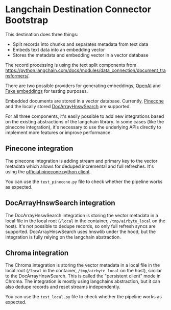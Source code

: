 # Langchain Destination Connector Bootstrap

This destination does three things:

- Split records into chunks and separates metadata from text data
- Embeds text data into an embedding vector
- Stores the metadata and embedding vector in a vector database

The record processing is using the text split components from https://python.langchain.com/docs/modules/data_connection/document_transformers/.

There are two possible providers for generating embeddings, [OpenAI](https://python.langchain.com/docs/modules/data_connection/text_embedding/integrations/openai) and [Fake embeddings](https://python.langchain.com/docs/modules/data_connection/text_embedding/integrations/fake) for testing purposes.

Embedded documents are stored in a vector database. Currently, [Pinecone](https://python.langchain.com/docs/modules/data_connection/vectorstores/integrations/pinecone) and the locally stored [DocArrayHnswSearch](https://python.langchain.com/docs/modules/data_connection/vectorstores/integrations/docarray_hnsw) are supported.

For all three components, it's easily possible to add new integrations based on the existing abstractions of the langchain library. In some cases (like the pinecone integration), it's necessary to use the underlying APIs directly to implement more features or improve performance.

## Pinecone integration

The pinecone integration is adding stream and primary key to the vector metadata which allows for deduped incremental and full refreshes. It's using the [official pinecone python client](https://github.com/pinecone-io/pinecone-python-client).

You can use the `test_pinecone.py` file to check whether the pipeline works as expected.

## DocArrayHnswSearch integration

The DocArrayHnswSearch integration is storing the vector metadata in a local file in the local root (`/local` in the container, `/tmp/airbyte_local` on the host). It's not possible to dedupe records, so only full refresh syncs are supported. DocArrayHnswSearch uses hnswlib under the hood, but the integration is fully relying on the langchain abstraction.

## Chroma integration

The Chroma integration is storing the vector metadata in a local file in the local root (`/local` in the container, `/tmp/airbyte_local` on the host), similar to the DocArrayHnswSearch. This is called the "persistent client" mode in Chroma. The integration is mostly using langchains abstraction, but it can also dedupe records and reset streams independently.

You can use the `test_local.py` file to check whether the pipeline works as expected.
